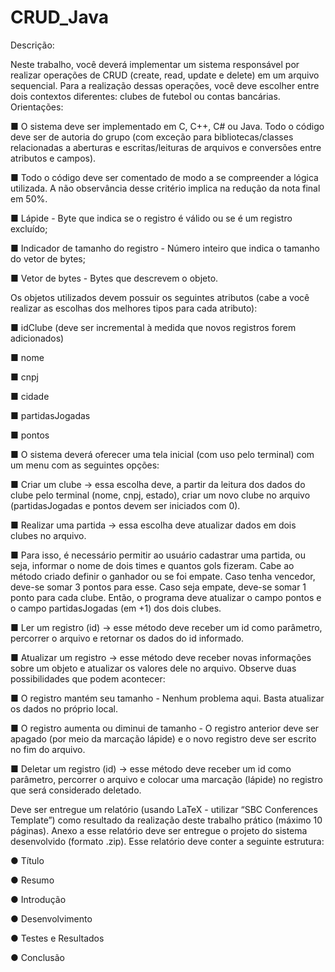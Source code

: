 # CRUD_Java

Descrição:

Neste trabalho, você deverá implementar um sistema responsável por realizar operações de
CRUD (create, read, update e delete) em um arquivo sequencial. Para a realização dessas
operações, você deve escolher entre dois contextos diferentes: clubes de futebol ou contas
bancárias.
Orientações:

■ O sistema deve ser implementado em C, C++, C# ou Java. Todo o código deve ser de autoria
do grupo (com exceção para bibliotecas/classes relacionadas a aberturas e escritas/leituras
de arquivos e conversões entre atributos e campos).

■ Todo o código deve ser comentado de modo a se compreender a lógica utilizada. A não
observância desse critério implica na redução da nota final em 50%.

■ Lápide - Byte que indica se o registro é válido ou se é um registro excluído;

■ Indicador de tamanho do registro - Número inteiro que indica o tamanho do vetor
de bytes;

■ Vetor de bytes - Bytes que descrevem o objeto.

 Os objetos utilizados devem possuir os seguintes atributos (cabe a você realizar as escolhas
dos melhores tipos para cada atributo):


■ idClube (deve ser incremental à medida que novos registros forem adicionados)

■ nome

■ cnpj

■ cidade

■ partidasJogadas

■ pontos

■ O sistema deverá oferecer uma tela inicial (com uso pelo terminal) com um menu com as
seguintes opções:

■ Criar um clube -> essa escolha deve, a partir da leitura dos dados do clube pelo
terminal (nome, cnpj, estado), criar um novo clube no arquivo (partidasJogadas
e pontos devem ser iniciados com 0).

■ Realizar uma partida -> essa escolha deve atualizar dados em dois clubes no
arquivo.

■ Para isso, é necessário permitir ao usuário cadastrar uma partida, ou
seja, informar o nome de dois times e quantos gols fizeram. Cabe ao
método criado definir o ganhador ou se foi empate. Caso tenha vencedor,
deve-se somar 3 pontos para esse. Caso seja empate, deve-se somar 1
ponto para cada clube. Então, o programa deve atualizar o campo pontos
e o campo partidasJogadas (em +1) dos dois clubes.

■ Ler um registro (id) -> esse método deve receber um id como parâmetro,
percorrer o arquivo e retornar os dados do id informado.

■ Atualizar um registro -> esse método deve receber novas informações sobre um
objeto e atualizar os valores dele no arquivo. Observe duas possibilidades que
podem acontecer:

■ O registro mantém seu tamanho - Nenhum problema aqui. Basta atualizar
os dados no próprio local.

■ O registro aumenta ou diminui de tamanho - O registro anterior deve ser
apagado (por meio da marcação lápide) e o novo registro deve ser escrito
no fim do arquivo.

■ Deletar um registro (id) -> esse método deve receber um id como parâmetro,
percorrer o arquivo e colocar uma marcação (lápide) no registro que será
considerado deletado.

Deve ser entregue um relatório (usando LaTeX - utilizar “SBC Conferences Template”) como
resultado da realização deste trabalho prático (máximo 10 páginas). Anexo a esse relatório deve ser
entregue o projeto do sistema desenvolvido (formato .zip). Esse relatório deve conter a seguinte
estrutura:

● Título

● Resumo

● Introdução

● Desenvolvimento

● Testes e Resultados

● Conclusão 
